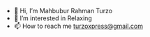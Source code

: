 - 👋 Hi, I’m Mahbubur Rahman Turzo
- 👀 I’m interested in Relaxing
- 📫 How to reach me turzoxpress@gmail.com
<!---
Turzoxpress/Turzoxpress is a ✨ special ✨ repository because its `README.md` (this file) appears on your GitHub profile.
You can click the Preview link to take a look at your changes.
--->
